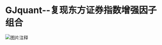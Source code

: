 # GJquant--复现东方证券指数增强因子组合

![图片注释](http://storage-uqer.datayes.com/5b0e30e964180801106141b1/b97cdf6a-a130-11e8-ac36-0242ac140002)